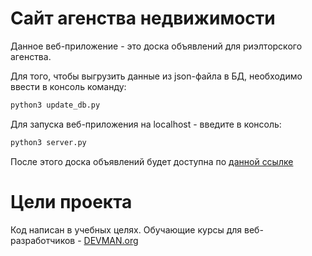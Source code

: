 # Сайт агенства недвижимости

Данное веб-приложение - это доска объявлений для риэлторского агенства.


Для того, чтобы выгрузить данные из json-файла в БД, необходимо ввести в консоль команду:
```bash
python3 update_db.py
```

Для запуска веб-приложения на localhost - введите в консоль:
```bash
python3 server.py
```

После этого доска объявлений будет доступна по [данной ссылке](http://localhost:5000/)

# Цели проекта

Код написан в учебных целях. Обучающие курсы для веб-разработчиков - [DEVMAN.org](https://devman.org)
